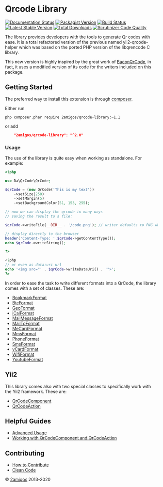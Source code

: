 # Qrcode Library

[![Documentation Status](https://readthedocs.org/projects/qrcode-library/badge/?version=latest)](http://qrcode-library.readthedocs.io/en/latest/?badge=latest)
[![Packagist Version](https://img.shields.io/packagist/v/2amigos/qrcode-library.svg?style=flat-square)](https://packagist.org/packages/2amigos/qrcode-library)
[![Build Status](https://travis-ci.org/2amigos/qrcode-library.svg?branch=master)](https://travis-ci.org/2amigos/qrcode-library)
[![Latest Stable Version](https://poser.pugx.org/2amigos/qrcode-library/version)](https://packagist.org/packages/2amigos/qrcode-library)
[![Total Downloads](https://poser.pugx.org/2amigos/qrcode-library/downloads)](https://packagist.org/packages/2amigos/qrcode-library)
[![Scrutinizer Code Quality](https://scrutinizer-ci.com/g/2amigos/qrcode-library/badges/quality-score.png?b=master)](https://scrutinizer-ci.com/g/2amigos/qrcode-library/?branch=master)

The library provides developers with the tools to generate Qr codes with ease. It is a total refactored version of the 
previous named yii2-qrcode-helper which was based on the ported PHP version of the libqrencode C library.  

This new version is highly inspired by the great work of [BaconQrCode](https://github.com/Bacon/BaconQrCode), in fact, 
it uses a modified version of its code for the writers included on this package.  

## Getting Started

The preferred way to install this extension is through [composer](http://getcomposer.org/download/).

Either run

```
php composer.phar require 2amigos/qrcode-library:~1.1
```
or add

```json
    "2amigos/qrcode-library": "^2.0"
```

### Usage 

The use of the library is quite easy when working as standalone. For example: 

```php
<?php 

use Da\QrCode\QrCode;

$qrCode = (new QrCode('This is my text'))
    ->setSize(250)
    ->setMargin(5)
    ->setBackgroundColor(51, 153, 255);

// now we can display the qrcode in many ways
// saving the result to a file:

$qrCode->writeFile(__DIR__ . '/code.png'); // writer defaults to PNG when none is specified

// display directly to the browser 
header('Content-Type: '.$qrCode->getContentType());
echo $qrCode->writeString();

?> 

<?php 
// or even as data:uri url
echo '<img src="' . $qrCode->writeDataUri() . '">';
?>
```

In order to ease the task to write different formats into a QrCode, the library comes with a set of classes. These are: 

-  [BookmarkFormat](formats/bookmark.md)
-  [BtcFormat](formats/bitcoin.md) 
-  [GeoFormat](formats/geo.md)
-  [iCalFormat](formats/ical.md)
-  [MailMessageFormat](formats/geo.md)
-  [MailToFormat](formats/bookmark.md) 
-  [MeCardFormat](formats/me-card.md)
-  [MmsFormat](formats/mms.md)
-  [PhoneFormat](formats/phone.md)
-  [SmsFormat](formats/sms.md)
-  [vCardFormat](formats/vcard.md)
-  [WifiFormat](formats/wifi.md)
-  [YoutubeFormat](formats/youtube.md)

Yii2 
----

This library comes also with two special classes to specifically work with the Yii2 framework. These are: 

-  [QrCodeComponent](yii/qrcode-component.md)
-  [QrCodeAction](yii/qrcode-action.md)

Helpful Guides
--------------

-  [Advanced Usage](helpful-guides/advance-usage.md)
-  [Working with QrCodeComponent and QrCodeAction](helpful-guides/working-with-qrcode-component-and-qrcode-action.md)

Contributing
------------

-  [How to Contribute](contributing/how-to.md)
-  [Clean Code](contributing/clean-code.md)


© [2amigos](https://2amigos.us/) 2013-2020
